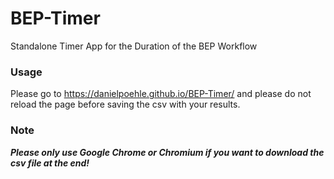 # BEP-Timer
Standalone Timer App for the Duration of the BEP Workflow

### Usage
Please go to https://danielpoehle.github.io/BEP-Timer/ and please do not reload the page before saving the csv with your results.

### Note
***Please only use Google Chrome or Chromium if you want to download the csv file at the end!***